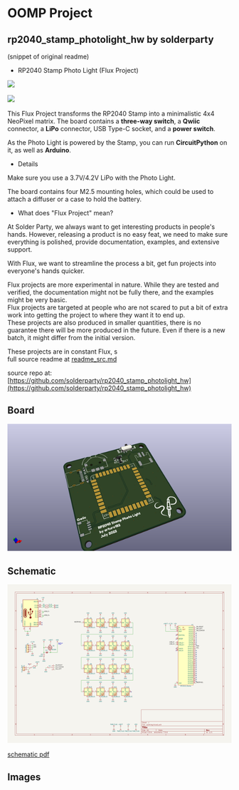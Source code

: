 # OOMP Project  
## rp2040_stamp_photolight_hw  by solderparty  
  
(snippet of original readme)  
  
- RP2040 Stamp Photo Light (Flux Project)  
  
![](./img/front.jpg)  
  
![](./img/back.jpg)  
  
This Flux Project transforms the RP2040 Stamp into a minimalistic 4x4 NeoPixel matrix. The board contains a **three-way switch**, a **Qwiic** connector, a **LiPo** connector, USB Type-C socket, and a **power switch**.  
  
As the Photo Light is powered by the Stamp, you can run **CircuitPython** on it, as well as **Arduino**.  
  
- Details  
  
Make sure you use a 3.7V/4.2V LiPo with the Photo Light.  
  
The board contains four M2.5 mounting holes, which could be used to attach a diffuser or a case to hold the battery.  
  
- What does "Flux Project" mean?  
  
At Solder Party, we always want to get interesting products in people's hands. However, releasing a product is no easy feat, we need to make sure everything is polished, provide documentation, examples, and extensive support.  
  
With Flux, we want to streamline the process a bit, get fun projects into everyone's hands quicker.  
  
Flux projects are more experimental in nature. While they are tested and verified, the documentation might not be fully there, and the examples might be very basic.   
Flux projects are targeted at people who are not scared to put a bit of extra work into getting the project to where they want it to end up.  
These projects are also produced in smaller quantities, there is no guarantee there will be more produced in the future. Even if there is a new batch, it might differ from the initial version.   
  
These projects are in constant Flux, s  
  full source readme at [readme_src.md](readme_src.md)  
  
source repo at: [https://github.com/solderparty/rp2040_stamp_photolight_hw](https://github.com/solderparty/rp2040_stamp_photolight_hw)  
## Board  
  
[![working_3d.png](working_3d_600.png)](working_3d.png)  
## Schematic  
  
[![working_schematic.png](working_schematic_600.png)](working_schematic.png)  
  
[schematic pdf](working_schematic.pdf)  
## Images  
